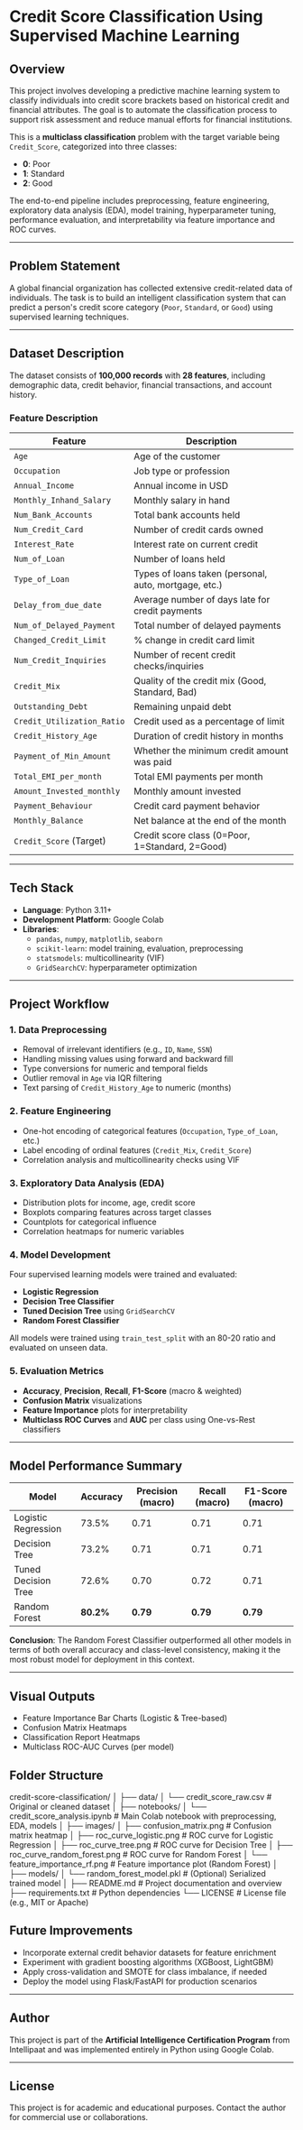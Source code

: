 # Credit Score Classification Using Supervised Machine Learning

## Overview

This project involves developing a predictive machine learning system to classify individuals into credit score brackets based on historical credit and financial attributes. The goal is to automate the classification process to support risk assessment and reduce manual efforts for financial institutions.

This is a **multiclass classification** problem with the target variable being `Credit_Score`, categorized into three classes:
- **0**: Poor
- **1**: Standard
- **2**: Good

The end-to-end pipeline includes preprocessing, feature engineering, exploratory data analysis (EDA), model training, hyperparameter tuning, performance evaluation, and interpretability via feature importance and ROC curves.

---

## Problem Statement

A global financial organization has collected extensive credit-related data of individuals. The task is to build an intelligent classification system that can predict a person's credit score category (`Poor`, `Standard`, or `Good`) using supervised learning techniques.

---

## Dataset Description

The dataset consists of **100,000 records** with **28 features**, including demographic data, credit behavior, financial transactions, and account history.

### Feature Description

| Feature                      | Description                                                                 |
|------------------------------|-----------------------------------------------------------------------------|
| `Age`                        | Age of the customer                                                         |
| `Occupation`                 | Job type or profession                                                      |
| `Annual_Income`              | Annual income in USD                                                        |
| `Monthly_Inhand_Salary`      | Monthly salary in hand                                                      |
| `Num_Bank_Accounts`          | Total bank accounts held                                                    |
| `Num_Credit_Card`            | Number of credit cards owned                                                |
| `Interest_Rate`              | Interest rate on current credit                                             |
| `Num_of_Loan`                | Number of loans held                                                        |
| `Type_of_Loan`               | Types of loans taken (personal, auto, mortgage, etc.)                       |
| `Delay_from_due_date`        | Average number of days late for credit payments                            |
| `Num_of_Delayed_Payment`     | Total number of delayed payments                                            |
| `Changed_Credit_Limit`       | % change in credit card limit                                               |
| `Num_Credit_Inquiries`       | Number of recent credit checks/inquiries                                    |
| `Credit_Mix`                 | Quality of the credit mix (Good, Standard, Bad)                             |
| `Outstanding_Debt`           | Remaining unpaid debt                                                       |
| `Credit_Utilization_Ratio`   | Credit used as a percentage of limit                                        |
| `Credit_History_Age`         | Duration of credit history in months                                        |
| `Payment_of_Min_Amount`      | Whether the minimum credit amount was paid                                  |
| `Total_EMI_per_month`        | Total EMI payments per month                                                |
| `Amount_Invested_monthly`    | Monthly amount invested                                                     |
| `Payment_Behaviour`          | Credit card payment behavior                                                |
| `Monthly_Balance`            | Net balance at the end of the month                                         |
| `Credit_Score` (Target)      | Credit score class (0=Poor, 1=Standard, 2=Good)                             |

---

## Tech Stack

- **Language**: Python 3.11+
- **Development Platform**: Google Colab
- **Libraries**:
  - `pandas`, `numpy`, `matplotlib`, `seaborn`
  - `scikit-learn`: model training, evaluation, preprocessing
  - `statsmodels`: multicollinearity (VIF)
  - `GridSearchCV`: hyperparameter optimization

---

## Project Workflow

### 1. Data Preprocessing
- Removal of irrelevant identifiers (e.g., `ID`, `Name`, `SSN`)
- Handling missing values using forward and backward fill
- Type conversions for numeric and temporal fields
- Outlier removal in `Age` via IQR filtering
- Text parsing of `Credit_History_Age` to numeric (months)

### 2. Feature Engineering
- One-hot encoding of categorical features (`Occupation`, `Type_of_Loan`, etc.)
- Label encoding of ordinal features (`Credit_Mix`, `Credit_Score`)
- Correlation analysis and multicollinearity checks using VIF

### 3. Exploratory Data Analysis (EDA)
- Distribution plots for income, age, credit score
- Boxplots comparing features across target classes
- Countplots for categorical influence
- Correlation heatmaps for numeric variables

### 4. Model Development
Four supervised learning models were trained and evaluated:
- **Logistic Regression**
- **Decision Tree Classifier**
- **Tuned Decision Tree** using `GridSearchCV`
- **Random Forest Classifier**

All models were trained using `train_test_split` with an 80-20 ratio and evaluated on unseen data.

### 5. Evaluation Metrics
- **Accuracy**, **Precision**, **Recall**, **F1-Score** (macro & weighted)
- **Confusion Matrix** visualizations
- **Feature Importance** plots for interpretability
- **Multiclass ROC Curves** and **AUC** per class using One-vs-Rest classifiers

---

## Model Performance Summary

| Model               | Accuracy | Precision (macro) | Recall (macro) | F1-Score (macro) |
|---------------------|----------|-------------------|----------------|------------------|
| Logistic Regression | 73.5%    | 0.71              | 0.71           | 0.71             |
| Decision Tree       | 73.2%    | 0.71              | 0.71           | 0.71             |
| Tuned Decision Tree | 72.6%    | 0.70              | 0.72           | 0.71             |
| Random Forest       | **80.2%**| **0.79**          | **0.79**       | **0.79**         |

**Conclusion**: The Random Forest Classifier outperformed all other models in terms of both overall accuracy and class-level consistency, making it the most robust model for deployment in this context.

---

## Visual Outputs

- Feature Importance Bar Charts (Logistic & Tree-based)
- Confusion Matrix Heatmaps
- Classification Report Heatmaps
- Multiclass ROC-AUC Curves (per model)


## Folder Structure
 
credit-score-classification/
│
├── data/
│   └── credit_score_raw.csv             # Original or cleaned dataset
│
├── notebooks/
│   └── credit_score_analysis.ipynb      # Main Colab notebook with preprocessing, EDA, models
│
├── images/
│   ├── confusion_matrix.png             # Confusion matrix heatmap
│   ├── roc_curve_logistic.png           # ROC curve for Logistic Regression
│   ├── roc_curve_tree.png               # ROC curve for Decision Tree
│   ├── roc_curve_random_forest.png      # ROC curve for Random Forest
│   └── feature_importance_rf.png        # Feature importance plot (Random Forest)
│
├── models/
│   └── random_forest_model.pkl          # (Optional) Serialized trained model
│
├── README.md                            # Project documentation and overview
├── requirements.txt                     # Python dependencies
└── LICENSE                              # License file (e.g., MIT or Apache)





## Future Improvements

- Incorporate external credit behavior datasets for feature enrichment
- Experiment with gradient boosting algorithms (XGBoost, LightGBM)
- Apply cross-validation and SMOTE for class imbalance, if needed
- Deploy the model using Flask/FastAPI for production scenarios

---

## Author

This project is part of the **Artificial Intelligence Certification Program** from Intellipaat and was implemented entirely in Python using Google Colab.

---

## License

This project is for academic and educational purposes. Contact the author for commercial use or collaborations.
